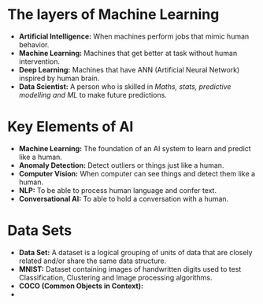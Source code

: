 # The layers of Machine Learning

- **Artificial Intelligence:** When machines perform jobs that mimic human behavior.
- **Machine Learning:** Machines that get better at task without human intervention.
- **Deep Learning:** Machines that have ANN (Artificial Neural Network) inspired by human brain.
- **Data Scientist:** A person who is skilled in *Maths, stats, predictive modelling and ML* to make future predictions.

# Key Elements of AI

- **Machine Learning:** The foundation of an AI system to learn and predict like a human.
- **Anomaly Detection:** Detect outliers or things just like a human.
- **Computer Vision:** When computer can see things and detect them like a human.
- **NLP:** To be able to process human language and confer text.
- **Conversational AI:** To able to hold a conversation with a human.

# Data Sets

- **Data Set:** A dataset is a logical grouping of units of data that are closely related and/or share the same data structure.
- **MNIST:** Dataset containing images of handwritten digits used to test Classification, Clustering and Image processing algorithms.
- **COCO (Common Objects in Context):** 
- 